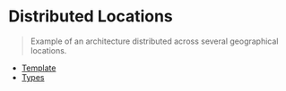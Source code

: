 # Distributed Locations

> Example of an architecture distributed across several geographical locations.

- [Template](template.yaml)
- [Types](types.yaml)

